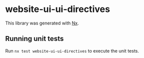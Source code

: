 # website-ui-ui-directives

This library was generated with [Nx](https://nx.dev).

## Running unit tests

Run `nx test website-ui-ui-directives` to execute the unit tests.

